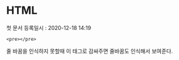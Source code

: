 HTML
========   
첫 문서 등록일시 : 2020-12-18 14:19   
```
<pre></pre>
```
줄 바꿈을 인식하지 못할때 이 태그로 감싸주면 줄바꿈도 인식해서 보여준다.